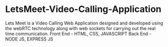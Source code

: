 # LetsMeet-Video-Calling-Application
Lets Meet is a Video Calling Web Application designed and developed using the webRTC technology along with web sockets for carrying out the real time communication.
Front End - HTML, CSS, JAVASCRIPT
Back End - NODE JS, EXPRESS JS
